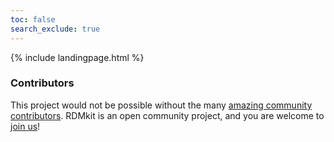 ```yaml
---
toc: false
search_exclude: true
---
```


{% include landingpage.html %}

### Contributors
This project would not be possible without the many [amazing community contributors](contributors). RDMkit is an open community project, and you are welcome to [join us](how_to_contribute)!

